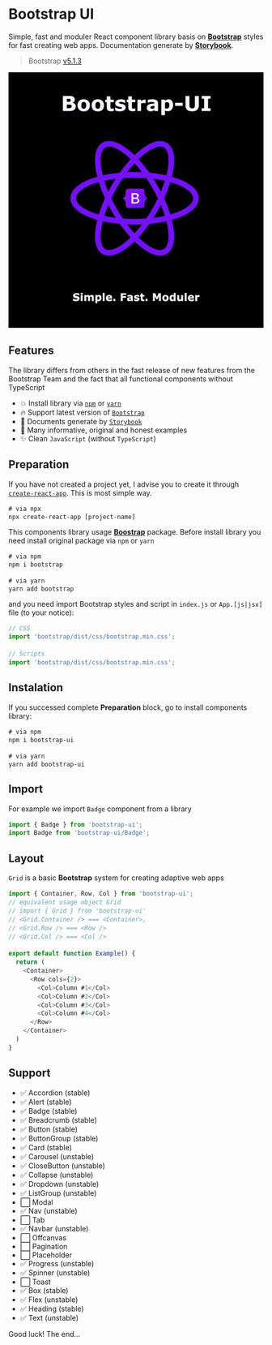# **Bootstrap UI**

Simple, fast and moduler React component library basis on [**Bootstrap**](https://getbootstrap.com/) styles for fast creating web apps. Documentation generate by [**Storybook**](storybook.js.org).

>Bootstrap [v5.1.3](https://www.npmjs.com/package/bootstrap)

![BootstrapUILogo](./static/bootstrap-ui.png)

## **Features**
The library differs from others in the fast release of new features from the Bootstrap Team and the fact that all functional components without TypeScript
+ 💥 Install library via [`npm`](https://www.npmjs.com) or [`yarn`](https://classic.yarnpkg.com/)
+ 🔥 Support latest version of [`Bootstrap`](https://github.com/twbs/bootstrap/releases/tag/v5.1.3)
+ 🧾 Documents generate by [`Storybook`](https://www.storybook.js.org)
+ 📖 Many informative, original and honest examples
+ ✨ Clean `JavaScript` (without `TypeScript`)

## **Preparation**

If you have not created a project yet, I advise you to create it through [`create-react-app`](https://create-react-app.dev). This is most simple way.

```shell
# via npx
npx create-react-app [project-name]
```

This components library usage [**Boostrap**](https://getbootstrap.com) package. Before install library you need
install original package via `npm` or `yarn`

```shell
# via npm
npm i bootstrap

# via yarn
yarn add bootstrap
```

and you need import Bootstrap styles and script in `index.js` or `App.[js|jsx]` file (to your notice):

```js
// CSS
import 'bootstrap/dist/css/bootstrap.min.css';

// Scripts
import 'bootstrap/dist/css/bootstrap.min.css';
```

## **Instalation**
If you successed complete **Preparation** block, go to install components library:

```shell
# via npm
npm i bootstrap-ui

# via yarn
yarn add bootstrap-ui
```

## **Import**
For example we import `Badge` component from a library
```js
import { Badge } from 'bootstrap-ui';
import Badge from 'bootstrap-ui/Badge';
```

## **Layout**
`Grid` is a basic **Bootstrap** system for creating adaptive web apps
```js
import { Container, Row, Col } from 'bootstrap-ui';
// equivalent usage object Grid
// import { Grid } from 'bootstrap-ui'
// <Grid.Container /> === <Container>,
// <Grid.Row /> === <Row />
// <Grid.Col /> === <Col />

export default function Example() {
  return (
    <Container>
      <Row cols={2}>
        <Col>Column #1</Col>
        <Col>Column #2</Col>
        <Col>Column #3</Col>
        <Col>Column #4</Col>
      </Row>
    </Container>
  )
}
```

## **Support**
+ ✅ Accordion (stable)
+ ✅ Alert (stable)
+ ✅ Badge (stable)
+ ✅ Breadcrumb (stable)
+ ✅ Button (stable)
+ ✅ ButtonGroup (stable)
+ ✅ Card (stable)
+ ✅ Carousel (unstable)
+ ✅ CloseButton (unstable)
+ ✅ Collapse (unstable)
+ ✅ Dropdown (unstable)
+ ✅ ListGroup (unstable)
+ ⬜ Modal
+ ✅ Nav (unstable)
+ ⬜ Tab
+ ✅ Navbar (unstable)
+ ⬜ Offcanvas
+ ⬜ Pagination
+ ⬜ Placeholder
+ ✅ Progress (unstable)
+ ✅ Spinner (unstable)
+ ⬜ Toast
+ ✅ Box (stable)
+ ✅ Flex (unstable)
+ ✅ Heading (stable)
+ ✅ Text (unstable)

Good luck! The end...